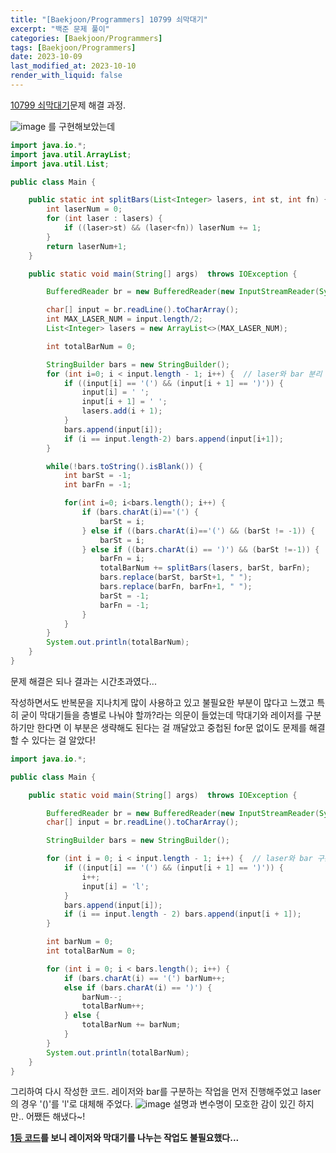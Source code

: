 ```yaml
---
title: "[Baekjoon/Programmers] 10799 쇠막대기"
excerpt: "백준 문제 풀이"
categories: [Baekjoon/Programmers]
tags: [Baekjoon/Programmers]
date: 2023-10-09
last_modified_at: 2023-10-10
render_with_liquid: false
---
```


[10799 쇠막대기](https://www.acmicpc.net/problem/10799)문제 해결 과정.


![image](https://github.com/yeondori/yeondori.github.io/assets/93027942/2b258559-01c8-494a-9422-f97f7cc170c5) 를 구현해보았는데

```java
import java.io.*;
import java.util.ArrayList;
import java.util.List;

public class Main {

    public static int splitBars(List<Integer> lasers, int st, int fn) {
        int laserNum = 0;
        for (int laser : lasers) {
            if ((laser>st) && (laser<fn)) laserNum += 1;
        }
        return laserNum+1;
    }

    public static void main(String[] args)  throws IOException {

        BufferedReader br = new BufferedReader(new InputStreamReader(System.in));

        char[] input = br.readLine().toCharArray();
        int MAX_LASER_NUM = input.length/2;
        List<Integer> lasers = new ArrayList<>(MAX_LASER_NUM);

        int totalBarNum = 0;

        StringBuilder bars = new StringBuilder();
        for (int i=0; i < input.length - 1; i++) {  // laser와 bar 분리
            if ((input[i] == '(') && (input[i + 1] == ')')) {
                input[i] = ' ';
                input[i + 1] = ' ';
                lasers.add(i + 1);
            }
            bars.append(input[i]);
            if (i == input.length-2) bars.append(input[i+1]);
        }

        while(!bars.toString().isBlank()) {
            int barSt = -1;
            int barFn = -1;

            for(int i=0; i<bars.length(); i++) {
                if (bars.charAt(i)=='(') {
                    barSt = i;
                } else if ((bars.charAt(i)=='(') && (barSt != -1)) {
                    barSt = i;
                } else if ((bars.charAt(i) == ')') && (barSt !=-1)) {
                    barFn = i;
                    totalBarNum += splitBars(lasers, barSt, barFn);
                    bars.replace(barSt, barSt+1, " ");
                    bars.replace(barFn, barFn+1, " ");
                    barSt = -1;
                    barFn = -1;
                }
            }
        }
        System.out.println(totalBarNum);
    }
}
```
문제 해결은 되나 결과는 시간초과였다...

작성하면서도 반복문을 지나치게 많이 사용하고 있고 불필요한 부분이 많다고 느꼈고 특히 굳이 막대기들을 층별로 나눠야 할까?라는 의문이 들었는데
막대기와 레이저를 구분하기만 한다면 이 부분은 생략해도 된다는 걸 깨달았고 중첩된 for문 없이도 문제를 해결할 수 있다는 걸 알았다!

```java
import java.io.*;

public class Main {

    public static void main(String[] args)  throws IOException {

        BufferedReader br = new BufferedReader(new InputStreamReader(System.in));
        char[] input = br.readLine().toCharArray();

        StringBuilder bars = new StringBuilder();

        for (int i = 0; i < input.length - 1; i++) {  // laser와 bar 구분
            if ((input[i] == '(') && (input[i + 1] == ')')) {
                i++;
                input[i] = 'l';
            }
            bars.append(input[i]);
            if (i == input.length - 2) bars.append(input[i + 1]);
        }

        int barNum = 0;
        int totalBarNum = 0;

        for (int i = 0; i < bars.length(); i++) {
            if (bars.charAt(i) == '(') barNum++;
            else if (bars.charAt(i) == ')') {
                barNum--;
                totalBarNum++;
            } else {
                totalBarNum += barNum;
            }
        }
        System.out.println(totalBarNum);
    }
}
```
그리하여 다시 작성한 코드. 레이저와 bar를 구분하는 작업을 먼저 진행해주었고 laser의 경우 '()'를 'l'로 대체해 주었다. 
![image](https://github.com/yeondori/yeondori.github.io/assets/93027942/f2e063bf-a09e-43eb-b55f-1de6d86c1c34)
설명과 변수명이 모호한 감이 있긴 하지만.. 어쨌든 해냈다~! 

**[1등 코드](https://www.acmicpc.net/source/47786524)를 보니 레이저와 막대기를 나누는 작업도 불필요했다...** 